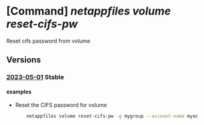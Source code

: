 # [Command] _netappfiles volume reset-cifs-pw_

Reset cifs password from volume

## Versions

### [2023-05-01](/Resources/mgmt-plane/L3N1YnNjcmlwdGlvbnMve30vcmVzb3VyY2Vncm91cHMve30vcHJvdmlkZXJzL21pY3Jvc29mdC5uZXRhcHAvbmV0YXBwYWNjb3VudHMve30vY2FwYWNpdHlwb29scy97fS92b2x1bWVzL3t9L3Jlc2V0Y2lmc3Bhc3N3b3Jk/2023-05-01.xml) **Stable**

<!-- mgmt-plane /subscriptions/{}/resourcegroups/{}/providers/microsoft.netapp/netappaccounts/{}/capacitypools/{}/volumes/{}/resetcifspassword 2023-05-01 -->

#### examples

- Reset the CIFS password for volume
    ```bash
        netappfiles volume reset-cifs-pw -g mygroup --account-name myaccname --pool-name mypoolname --name myvolname
    ```
